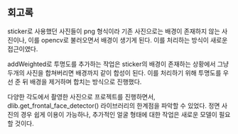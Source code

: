 ## 회고록

sticker로 사용했던 사진들이 png 형식이라 기존 사진으로는 배경이 존재하지 않는 사진이나, 이를 opencv로 불러오면서 배경이 생기게 된다. 이를 처리하는 방식이 새로운 접근이였다.

addWeighted로 투명도를 추가하는 작업은 sticker의 배경이 존재하는 상황에서 그냥 두개의 사진을 합쳐버리면 배경까지 같이 합성이 된다. 이를 처리하기 위해 투명도를 우선 준 뒤 배경을 제거하며 합치는 방식으로 진행했다.

다양한 각도에서 촬영한 사진으로 프로젝트를 진행하면서, dlib.get_frontal_face_detector() 라이브러리의 한계점을 파악할 수 있었다. 정면 사진의 경우 쉽게 이용이 가능하나, 추가적인 얼굴 형태에 대한 작업은 새로운 모델이 필요할 것이다.
